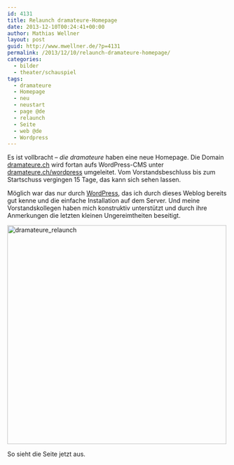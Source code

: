 ```yaml
---
id: 4131
title: Relaunch dramateure-Homepage
date: 2013-12-10T00:24:41+00:00
author: Mathias Wellner
layout: post
guid: http://www.mwellner.de/?p=4131
permalink: /2013/12/10/relaunch-dramateure-homepage/
categories:
  - bilder
  - theater/schauspiel
tags:
  - dramateure
  - Homepage
  - neu
  - neustart
  - page @de
  - relaunch
  - Seite
  - web @de
  - Wordpress
---
```

Es ist vollbracht &#8211; _die dramateure_ haben eine neue Homepage. Die Domain [dramateure.ch](http://dramateure.ch) wird fortan aufs WordPress-CMS unter [dramateure.ch/wordpress](http://dramateure.ch/wordpress) umgeleitet. Vom Vorstandsbeschluss bis zum Startschuss vergingen 15 Tage, das kann sich sehen lassen. 

Möglich war das nur durch [WordPress](http://www.wordpress.org), das ich durch dieses Weblog bereits gut kenne und die einfache Installation auf dem Server. Und meine Vorstandskollegen haben mich konstruktiv unterstützt und durch ihre Anmerkungen die letzten kleinen Ungereimtheiten beseitigt. 

<div style="width: 510px" class="wp-caption aligncenter">
  <a href="http://dramateure.ch/wordpress" title="die dramateure zürich"><img src="http://farm4.staticflickr.com/3711/11297503455_8153fc704a.jpg" width="500" height="500" alt="dramateure_relaunch" /></a>
  
  <p class="wp-caption-text">
    So sieht die Seite jetzt aus.<br />
  </p>
</div>